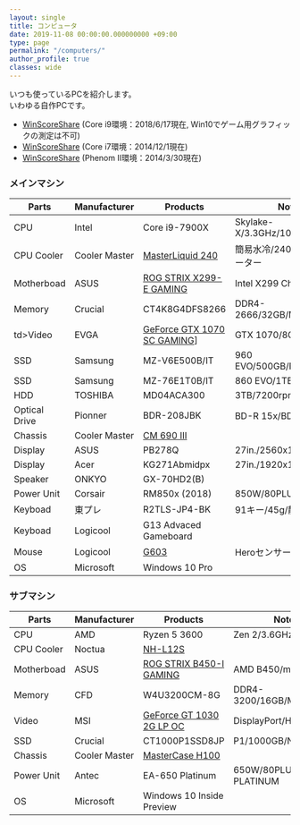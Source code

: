 ```yaml
---
layout: single
title: コンピュータ
date: 2019-11-08 00:00:00.000000000 +09:00
type: page
permalink: "/computers/"
author_profile: true
classes: wide
---
```

いつも使っているPCを紹介します。<br />いわゆる自作PCです。

- [WinScoreShare](http://soundengine.jp/software/winscoreshare/share.php?id=14078&amp;lang=ja) (Core i9環境：2018/6/17現在, Win10でゲーム用グラフィックの測定は不可)
- [WinScoreShare](http://soundengine.jp/software/winscoreshare/share.php?id=6492&amp;lang=ja) (Core i7環境：2014/12/1現在)
- [WinScoreShare](http://soundengine.jp/software/winscoreshare/share.php?id=4398&amp;lang=ja) (Phenom II環境：2014/3/30現在)

### メインマシン

Parts | Manufacturer | Products | Note
---|---|---|---
CPU | Intel | Core i9-7900X | Skylake-X/3.3GHz/10C/20T
CPU Cooler | Cooler Master | [MasterLiquid 240](https://apac.coolermaster.com/jp/cooling/cpu-liquid-cooler/masterliquid-240/) | 簡易水冷/240mmラジエーター
Motherboad | ASUS | [ROG STRIX X299-E GAMING](https://www.asus.com/jp/Motherboards/ROG-STRIX-X299-E-GAMING/) | Intel X299 Chipset
Memory | Crucial | CT4K8G4DFS8266 | DDR4-2666/32GB/Micron
td>Video | EVGA | [GeForce GTX 1070 SC GAMING](http://www.evga.com/Products/Product.aspx?pn=08G-P4-6173-KR)] | GTX 1070/8GB/ACX 3.0
SSD | Samsung | MZ-V6E500B/IT | 960 EVO/500GB/NVMe/M.2
SSD | Samsung |  MZ-76E1T0B/IT  | 860 EVO/1TB/SATA
HDD | TOSHIBA | MD04ACA300 | 3TB/7200rpm/SATA600
Optical Drive | Pionner | BDR-208JBK | BD-R 15x/BDXL対応
Chassis | Cooler Master | [CM 690 III](http://apac.coolermaster.com/jp/product/Detail/case/mid-tower-cm690-series/cm693.html) | &nbsp;
Display | ASUS | PB278Q | 27in./2560x1440/60hz
Display | Acer | KG271Abmidpx | 27in./1920x1080/144hz
Speaker | ONKYO | GX-70HD2(B) | &nbsp;
Power Unit | Corsair | RM850x (2018) | 850W/80PLUS GOLD
Keyboad | 東プレ | R2TLS-JP4-BK | 91キー/45g/静音
Keyboad | Logicool | G13 Advaced Gameboard | &nbsp;
Mouse | Logicool | [G603](https://gaming.logicool.co.jp/ja-jp/products/gaming-mice/g603-lightspeed-wireless-gaming-mouse.html) | Heroセンサー
OS | Microsoft | Windows 10 Pro | &nbsp;

### サブマシン

Parts | Manufacturer | Products | Note
---|---|---|---
CPU | AMD | Ryzen 5 3600 | Zen 2/3.6GHz/6C/12T
CPU Cooler | Noctua | [NH-L12S](https://noctua.at/en/products/cpu-cooler-retail/nh-l12s) | &nbsp;
Motherboad | ASUS | [ROG STRIX B450-I GAMING](https://www.asus.com/jp/Motherboards/ROG-STRIX-B450-I-GAMING/) | AMD B450/mini-ITX
Memory | CFD | W4U3200CM-8G | DDR4-3200/16GB/Micron
Video | MSI | [GeForce GT 1030 2G LP OC](https://jp.msi.com/Graphics-card/GeForce-GT-1030-2G-LP-OC/) | DisplayPort/HDMI
SSD | Crucial | CT1000P1SSD8JP  | P1/1000GB/NVMe/QLC
Chassis | Cooler Master | [MasterCase H100](https://apac.coolermaster.com/jp/case/mini-itx/mastercase-h100/) | &nbsp;
Power Unit | Antec | EA-650 Platinum | 650W/80PLUS PLATINUM
OS | Microsoft | Windows 10 Inside Preview | &nbsp;
